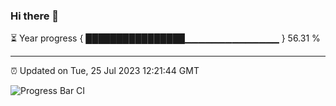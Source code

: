 ### Hi there 👋

⏳ Year progress { ████████████████▁▁▁▁▁▁▁▁▁▁▁▁▁▁ } 56.31 %

---

⏰ Updated on Tue, 25 Jul 2023 12:21:44 GMT

![Progress Bar CI](https://github.com/liununu/liununu/workflows/Progress%20Bar%20CI/badge.svg)
